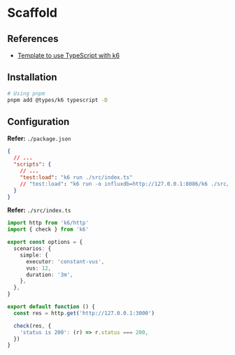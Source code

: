 # Scaffold

<!--
benchmark / load-testing
-->

## References

- [Template to use TypeScript with k6](https://github.com/grafana/k6-template-typescript)

<!--
https://github.com/kis9a/k6_template

https://github.com/Unified-Learner-Passbook/benchmarks
https://github.com/alphagov/di-devplatform-performance
https://github.com/pagopa/io-payment-updater-load-test

https://github.com/ambarvm/url-shortener/blob/main/tests/k6/index.js
-->

## Installation

```sh
# Using pnpm
pnpm add @types/k6 typescript -D
```

## Configuration

**Refer:** `./package.json`

```json
{
  // ...
  "scripts": {
    // ...
    "test:load": "k6 run ./src/index.ts"
    // "test:load": "k6 run -o influxdb=http://127.0.0.1:8086/k6 ./src/index.ts"
  }
}
```

**Refer:** `./src/index.ts`

```ts
import http from 'k6/http'
import { check } from 'k6'

export const options = {
  scenarios: {
    simple: {
      executor: 'constant-vus',
      vus: 12,
      duration: '3m',
    },
  },
}

export default function () {
  const res = http.get('http://127.0.0.1:3000')

  check(res, {
    'status is 200': (r) => r.status === 200,
  })
}
```
